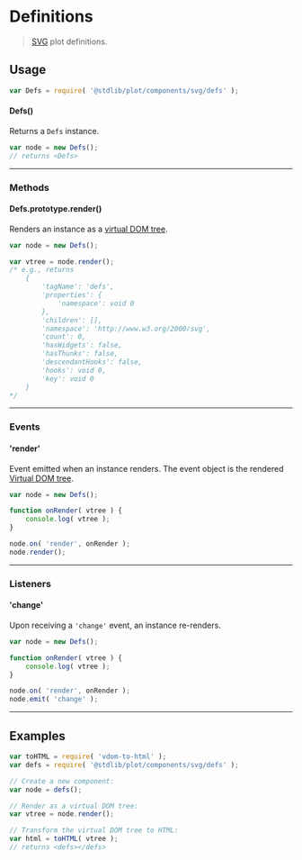 <!--

@license Apache-2.0

Copyright (c) 2018 The Stdlib Authors.

Licensed under the Apache License, Version 2.0 (the "License");
you may not use this file except in compliance with the License.
You may obtain a copy of the License at

   http://www.apache.org/licenses/LICENSE-2.0

Unless required by applicable law or agreed to in writing, software
distributed under the License is distributed on an "AS IS" BASIS,
WITHOUT WARRANTIES OR CONDITIONS OF ANY KIND, either express or implied.
See the License for the specific language governing permissions and
limitations under the License.

-->

# Definitions

> [SVG][svg] plot definitions.

<!-- Section to include introductory text. Make sure to keep an empty line after the intro `section` element and another before the `/section` close. -->

<section class="intro">

</section>

<!-- /.intro -->

<!-- Package usage documentation. -->

<section class="usage">

## Usage

```javascript
var Defs = require( '@stdlib/plot/components/svg/defs' );
```

#### Defs()

Returns a `Defs` instance.

```javascript
var node = new Defs();
// returns <Defs>
```

* * *

### Methods

<a name="method-render"></a>

#### Defs.prototype.render()

Renders an instance as a [virtual DOM tree][virtual-dom].

```javascript
var node = new Defs();

var vtree = node.render();
/* e.g., returns
    {
        'tagName': 'defs',
        'properties': {
            'namespace': void 0
        },
        'children': [],
        'namespace': 'http://www.w3.org/2000/svg',
        'count': 0,
        'hasWidgets': false,
        'hasThunks': false,
        'descendantHooks': false,
        'hooks': void 0,
        'key': void 0
    }
*/
```

* * *

### Events

<a name='event-render'></a>

#### 'render'

Event emitted when an instance renders. The event object is the rendered [Virtual DOM tree][virtual-dom].

```javascript
var node = new Defs();

function onRender( vtree ) {
    console.log( vtree );
}

node.on( 'render', onRender );
node.render();
```

* * *

### Listeners

<a name='listener-change'></a>

#### 'change'

Upon receiving a `'change'` event, an instance re-renders.

```javascript
var node = new Defs();

function onRender( vtree ) {
    console.log( vtree );
}

node.on( 'render', onRender );
node.emit( 'change' );
```

</section>

<!-- /.usage -->

<!-- Package usage notes. Make sure to keep an empty line after the `section` element and another before the `/section` close. -->

<section class="notes">

</section>

<!-- /.notes -->

<!-- Package usage examples. -->

* * *

<section class="examples">

## Examples

<!-- eslint no-undef: "error" -->

```javascript
var toHTML = require( 'vdom-to-html' );
var defs = require( '@stdlib/plot/components/svg/defs' );

// Create a new component:
var node = defs();

// Render as a virtual DOM tree:
var vtree = node.render();

// Transform the virtual DOM tree to HTML:
var html = toHTML( vtree );
// returns <defs></defs>
```

</section>

<!-- /.examples -->

<!-- Section to include cited references. If references are included, add a horizontal rule *before* the section. Make sure to keep an empty line after the `section` element and another before the `/section` close. -->

<section class="references">

</section>

<!-- /.references -->

<!-- Section for all links. Make sure to keep an empty line after the `section` element and another before the `/section` close. -->

<section class="links">

[svg]: https://www.w3.org/Graphics/SVG/

[virtual-dom]: https://github.com/Matt-Esch/virtual-dom

</section>

<!-- /.links -->
